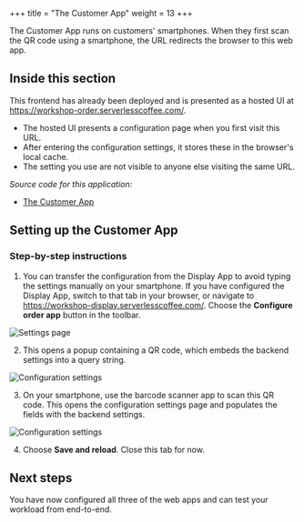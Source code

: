 +++
title = "The Customer App"
weight = 13
+++

The Customer App runs on customers' smartphones. When they first scan the QR code using a smartphone, the URL redirects the browser to this web app.

## Inside this section

This frontend has already been deployed and is presented as a hosted UI at https://workshop-order.serverlesscoffee.com/.

- The hosted UI presents a configuration page when you first visit this URL.
- After entering the configuration settings, it stores these in the browser's local cache.
- The setting you use are not visible to anyone else visiting the same URL.

*Source code for this application:*
* [The Customer App ](#)

## Setting up the Customer App

### Step-by-step instructions ###

1. You can transfer the configuration from the Display App to avoid typing the settings manually on your smartphone. If you have configured the Display App, switch to that tab in your browser, or navigate to https://workshop-display.serverlesscoffee.com/. Choose the **Configure order app** button in the toolbar.

![Settings page](/images/se-mod3-frontends-customer1.png)

2. This opens a popup containing a QR code, which embeds the backend settings into a query string.

![Configuration settings](/images/se-mod3-frontends-customer2.png)

3. On your smartphone, use the barcode scanner app to scan this QR code. This opens the configuration settings page and populates the fields with the backend settings.

![Configuration settings](/images/se-mod3-frontends-customer3.png)

4. Choose **Save and reload**. Close this tab for now.

## Next steps

You have now configured all three of the web apps and can test your workload from end-to-end.